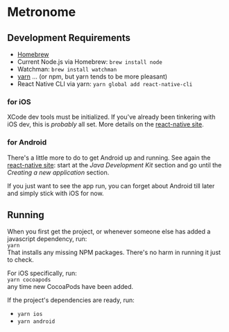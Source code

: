 # Metronome

## Development Requirements

- [Homebrew](http://brew.sh/)
- Current Node.js via Homebrew: `brew install node`
- Watchman: `brew install watchman`
- [yarn](https://yarnpkg.com/) ... (or npm, but yarn tends to be more pleasant)
- React Native CLI via yarn: `yarn global add react-native-cli`

### for iOS

XCode dev tools must be initialized.  If you've already been tinkering with iOS dev, this is _probably_ all set.  More details on the [react-native site](https://facebook.github.io/react-native/docs/getting-started).

### for Android

There's a little more to do to get Android up and running.  See again the [react-native site](https://facebook.github.io/react-native/docs/getting-started#java-development-kit): start at the *Java Development Kit* section and go until the *Creating a new application* section.

If you just want to see the app run, you can forget about Android till later and simply stick with iOS for now.

## Running

When you first get the project, or whenever someone else has added a javascript dependency, run:  
`yarn`  
That installs any missing NPM packages.  There's no harm in running it just to check.

For iOS specifically, run:  
`yarn cocoapods`  
any time new CocoaPods have been added.

If the project's dependencies are ready, run:  
- `yarn ios`
- `yarn android`
